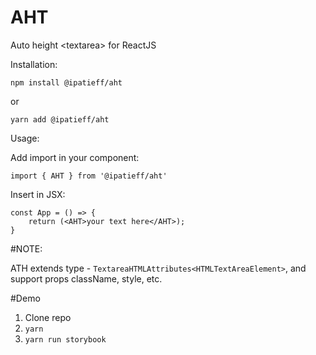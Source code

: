 # AHT
Auto height &lt;textarea> for ReactJS

Installation:

`npm install @ipatieff/aht`

or

`yarn add @ipatieff/aht`

Usage:

Add import in your component:

`import { AHT } from '@ipatieff/aht'`

Insert in JSX:

```
const App = () => {
    return (<AHT>your text here</AHT>);
}
```

#NOTE:

ATH extends type - `TextareaHTMLAttributes<HTMLTextAreaElement>`, and support props className, style, etc.

#Demo 

1) Clone repo
2) `yarn`
3) `yarn run storybook`

